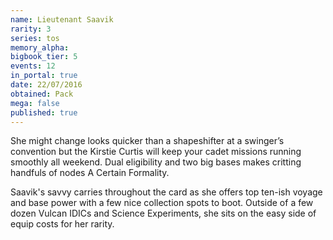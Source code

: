 ```yaml
---
name: Lieutenant Saavik
rarity: 3
series: tos
memory_alpha:
bigbook_tier: 5
events: 12
in_portal: true
date: 22/07/2016
obtained: Pack
mega: false
published: true
---
```


She might change looks quicker than a shapeshifter at a swinger’s convention but the Kirstie Curtis will keep your cadet missions running smoothly all weekend. Dual eligibility and two big bases makes critting handfuls of nodes A Certain Formality.

Saavik's savvy carries throughout the card as she offers top ten-ish voyage and base power with a few nice collection spots to boot. Outside of a few dozen Vulcan IDICs and Science Experiments, she sits on the easy side of equip costs for her rarity.
